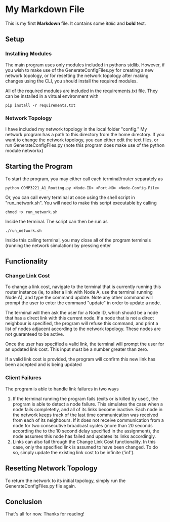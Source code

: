 # My Markdown File

This is my first **Markdown** file. It contains some _italic_ and **bold** text.

## Setup

### Installing Modules

The main program uses only modules included in pythons stdlib. However, if you wish to make use of the GenerateConfigFiles.py for creating a new network topology, or for resetting the network topology after making changes using the CLI, you should install the required modules.

All of the required modules are included in the requirements.txt file. They can be installed in a virtual environment with 

`pip install -r requirements.txt`

### Network Topology

I have included my network topology in the local folder "config." My network program has a path to this directory from the home directory. If you want to change the network topology, you can either edit the text files, or run GenerateConfigFiles.py (note this program does make use of the python module networkx)

## Starting the Program

To start the program, you may either call each terminal/router separately as

`python COMP3221_A1_Routing.py <Node-ID> <Port-NO> <Node-Config-File>`

Or, you can call every terminal at once using the shell script in "run_network.sh". You will need to make this script executable by calling 

`chmod +x run_network.sh`

Inside the terminal. The script can then be run as 

`./run_network.sh`

Inside this calling terminal, you may close all of the program terminals (running the network simulation) by pressing enter


## Functionality

### Change Link Cost

To change a link cost, navigate to the terminal that is currently running this router instance (ie, to alter a link with Node A, use the terminal running Node A), and type the command update. Note any other command will prompt the user to enter the command "update" in order to update a node. 

The terminal will then ask the user for a Node ID, which should be a node that has a direct link with this current node. If a node that is not a direct neighbour is specified, the program will refuse this command, and print a list of nodes adjacent according to the network topology. These nodes are not guaranteed to be active.

Once the user has specified a valid link, the terminal will prompt the user for an updated link cost. This input must be a number greater than zero. 

If a valid link cost is provided, the program will confirm this new link has been accepted and is being updated

### Client Failures

The program is able to handle link failures in two ways

1. If the terminal running the program fails (exits or is killed by user), the program is able to detect a node failure. This simulates the case when a node fails completetly, and all of its links become inactive.  Each node in the network keeps track of the last time communication was received from each of its neighbours. If it does not receive communication from a node for two consecutive broadcast cycles (more than 20 seconds according the to the 10 second delay specified in the assignment), the node assumes this node has failed and updates its links accordingly.
2. Links can also fail through the Change Link Cost functionality. In this case, only the specified link is assumed to have been changed. To do so, simply update the existing link cost to be infinite ('inf').

## Resetting Network Topology

To return the network to its initial topology, simply run the GenerateConfigFiles.py file again.

## Conclusion

That's all for now. Thanks for reading!
